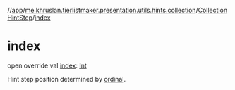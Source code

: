 //[app](../../../index.md)/[me.khruslan.tierlistmaker.presentation.utils.hints.collection](../index.md)/[CollectionHintStep](index.md)/[index](--index--.md)

# index

open override val [index](--index--.md): [Int](https://kotlinlang.org/api/latest/jvm/stdlib/kotlin/-int/index.html)

Hint step position determined by [ordinal](../../../../app/me.khruslan.tierlistmaker.presentation.utils.hints.collection/-collection-hint-step/ordinal.md).
